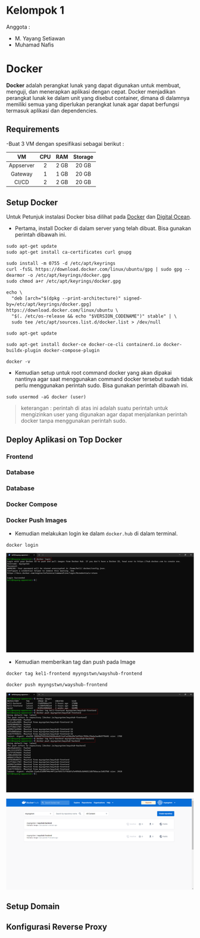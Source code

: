 # Kelompok 1
Anggota :
- M. Yayang Setiawan
- Muhamad Nafis

# Docker
**Docker** adalah perangkat lunak yang dapat digunakan untuk membuat, menguji, dan menerapkan aplikasi dengan cepat. Docker menjadikan perangkat lunak ke dalam unit yang disebut container, dimana di dalamnya memiliki semua yang diperlukan perangkat lunak agar dapat berfungsi termasuk aplikasi dan dependencies.

## Requirements

-Buat 3 VM dengan spesifikasi sebagai berikut :

|      VM      |  CPU  |  RAM  | Storage |
|    :---:     | :---: | :---: |  :---:  | 
|  Appserver   |   2   | 2 GB  |  20 GB  |
|   Gateway    |   1   | 1 GB  |  20 GB  |
|    CI/CD     |   2   | 2 GB  |  20 GB  |

## Setup Docker 
Untuk Petunjuk instalasi Docker bisa dilihat pada [Docker](https://docs.docker.com/engine/install/ubuntu/) dan [Digital Ocean](https://www.digitalocean.com/community/tutorials/how-to-install-and-use-docker-on-ubuntu-20-04).

- Pertama, install Docker di dalam server yang telah dibuat. Bisa gunakan perintah dibawah ini.
```
sudo apt-get update
sudo apt-get install ca-certificates curl gnupg
```

```
sudo install -m 0755 -d /etc/apt/keyrings
curl -fsSL https://download.docker.com/linux/ubuntu/gpg | sudo gpg --dearmor -o /etc/apt/keyrings/docker.gpg
sudo chmod a+r /etc/apt/keyrings/docker.gpg
```

```
echo \
  "deb [arch="$(dpkg --print-architecture)" signed-by=/etc/apt/keyrings/docker.gpg] https://download.docker.com/linux/ubuntu \
  "$(. /etc/os-release && echo "$VERSION_CODENAME")" stable" | \
  sudo tee /etc/apt/sources.list.d/docker.list > /dev/null
```

```
sudo apt-get update
```

```
sudo apt-get install docker-ce docker-ce-cli containerd.io docker-buildx-plugin docker-compose-plugin
```

```
docker -v
```

- Kemudian setup untuk root command docker yang akan dipakai nantinya agar saat menggunakan command docker tersebut sudah tidak perlu menggunakan perintah sudo. Bisa gunakan perintah dibawah ini.

```
sudo usermod -aG docker (user)
```
> keterangan : perintah di atas ini adalah suatu perintah untuk mengizinkan user yang digunakan agar dapat menjalankan perintah docker tanpa menggunakan perintah sudo.

## Deploy Aplikasi on Top Docker
### Frontend
### Database
### Database
### Docker Compose
### Docker Push Images 
- Kemudian melakukan login ke dalam `docker.hub` di dalam terminal.
```
docker login
```
![image](Media/Docker%20Push%20Images/1.png)

- Kemudian memberikan tag dan push pada Image
```
docker tag kel1-frontend myyngstwn/wayshub-frontend
```

```
docker push myyngstwn/wayshub-frontend
```

![image](Media/Docker%20Push%20Images/2.png)

![image](Media/Docker%20Push%20Images/3.png)

## Setup Domain

## Konfigurasi Reverse Proxy
